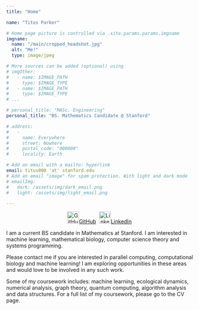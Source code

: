 ```yaml
---
title: "Home"

name: "Titus Parker"

# Home page picture is controlled via .site.params.params.imgname
imgname:
  name: "/main/cropped_headshot.jpg"
  alt: "Me!"
  type: image/jpeg

# More sources can be added (optional) using
# imgOther:
#   - name: $IMAGE_PATH
#     type: $IMAGE_TYPE
#   - name: $IMAGE_PATH
#     type: $IMAGE_TYPE
# ...

# personal_title: "MASc. Engineering"
personal_title: "BS. Mathematics Candidate @ Stanford"

# address:
#   -
#     name: Everywhere
#     street: Nowhere
#     postal_code: "000000"
#     locality: Earth

# Add an email with a mailto: hyperlink
email: titus000 'at' stanford.edu
# Add an email "image" for spam protection. With light and dark mode
# emailImg:
#   dark: /assets/img/dark_email.png
#   light: /assets/img/light_email.png

--- 
```


<!-- TODO Move this to the top of the page. -->
<!-- Social media links -->
<div style="text-align: center">
<!--<a href="https://stackoverflow.com/users/365102/mateen-ulhaq"><img src="assets/img/icons/stackoverflow-32x32.png" alt="Stack Overflow" title="Stack Overflow" style="display: inline-block; height: 16px; width: auto" /></a>&nbsp; -->
<a href="https://github.com/SimplySnap"><img src="/main/tools-icon.png" alt="GitHub" title="GitHub" style="display: inline-block; height: 32px; width: auto" />GitHub</a>&nbsp;
<a href="https://www.linkedin.com/in/titus-parker-b679581b2"/><img src="/main/work-area-ico.png" alt="LinkedIn" title="LinkedIn" style="display: inline-block; height: 32px; width: auto" />LinkedIn</a>&nbsp;
</div>


<!-- # Bio -->

I am a current BS candidate in Mathematics at Stanford.
I am interested in machine learning, mathematical biology, computer science theory and systems programming.


Please contact me if you are interested in parallel computing, computational biology and machine learning! I am exploring opportunities in these areas and would love to be involved in any such work.

Some of my coursework includes: machine learning, ecological dynamics, numerical analysis, graph theory, quantum computing, algorithm analysis and data structures.
For a full list of my coursework, please go to the CV page.

<!--
Some of my recent publications include:

- Learned compression of encoding distributions (ICIP 2024) \[Submitted\]
- Scalable human-machine point cloud compression (PCS 2024) \[Accepted\]
- Learned compression for images and point clouds (Master's thesis) [[PDF](assets/pdf/2023-learned-compression-for-images-and-point-clouds-masc-thesis.pdf)] [[Slides](assets/pdf/2023-learned-compression-for-images-and-point-clouds-masc-thesis-defense-slides.pdf)]
- Learned point cloud compression for classification (MMSP 2023) [[Paper](https://arxiv.org/abs/2308.05959)] [[Slides](https://raw.githubusercontent.com/multimedialabsfu/learned-point-cloud-compression-for-classification/assets/main/assets/slides.pdf)] [[Code](https://github.com/multimedialabsfu/learned-point-cloud-compression-for-classification)]
- Latent space motion analysis for collaborative intelligence (ICASSP 2021) [[Paper](https://arxiv.org/abs/2102.04018)] [[Talk](https://www.youtube.com/watch?v=_no6R1sNpHo)]
- Mobile-cloud inference for collaborative intelligence (Bachelor's honors thesis) [[PDF](assets/pdf/2020-mobile-cloud-inference-for-collaborative-intelligence-basc-thesis.pdf)] [[Slides](assets/pdf/2020-mobile-cloud-inference-for-collaborative-intelligence-basc-thesis-defence-slides.pdf)]
- ColliFlow: a library for executing collaborative intelligence graphs (NeurIPS 2020 demo) [[Talk](https://www.youtube.com/watch?v=ApvKOTlmflo)]
- Shared mobile-cloud inference for collaborative intelligence (NeurIPS 2019 demo) [[Talk](https://www.youtube.com/watch?v=sHySFCUzh6s)] [[Code](https://github.com/YodaEmbedding/collaborative-intelligence)]
-->

<!--
Some fun projects I've worked on:

- [Building a mini autograd engine (Python) [Slides]](assets/pdf/2024-building-a-mini-autograd-autodiff-engine-slides.pdf)
- [CompressAI Trainer (Python)](https://github.com/InterDigitalInc/CompressAI-Trainer)
- [Particle filter likelihood kernel on FPGA and GPU (C++, HLS, CUDA) [Slides]](assets/pdf/2021-particle-filter-likelihood-kernel-fpga-hls-slides.pdf)
- [Chess engine (Rust)](https://github.com/YodaEmbedding/rs-chess)
- [Frece: frecency indexed database (Rust)](https://github.com/YodaEmbedding/frece)
- [Dotfiles](https://github.com/YodaEmbedding/dotfiles)
- [Easy slurm (Python)](https://github.com/YodaEmbedding/easy-slurm)
- [Scrobblez: customizable last.fm scrobbler (Python)](https://github.com/YodaEmbedding/scrobblez)
- [Improving the tactical awareness of deep neural network chess engines (Python) [Report]](assets/pdf/2021-ensc-413-improving-the-tactical-awareness-of-deep-neural-network-chess-engines.pdf)
- [Chess "play all moves" challenge webapp (JavaScript)](https://github.com/YodaEmbedding/chess-speedrun)
- [Fruit tetris game (C++, OpenGL)](https://www.youtube.com/watch?v=pfS8h6n60_M)
<!-- - [ARM assembly racing game](https://github.com/YodaEmbedding/ARMRacingGame) -->
<!-- - [Raytracer]() -->
<!-- flow-rate-app -->
<!-- colliflow: https://www.youtube.com/watch?v=ApvKOTlmflo -->